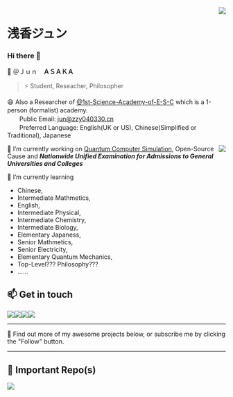 <a href="#">
<img align="right" src="https://github-readme-stats.vercel.app/api?username=JunASAKA&show_icons=true&hide_border=true&icon_color=000&title_color=000&include_all_commits_disable=false&custom_title=Hi_there~&count_private=true">
</a>

# 浅香ジュン

### Hi there 👋
💬 ＠Ｊｕｎ　**ＡＳＡＫＡ**
> ⚡ Student, Reseacher, Philosopher

😄 Also a Researcher of [@1st-Science-Academy-of-E-S-C](https://github.com/1st-Science-Academy-of-E-S-C) which is a 1-person (formalist) academy.　<br />
　　Public Email: jun@zzy040330.cn<br />
　　Preferred Language: English(UK or US), Chinese(Simplified or Traditional), Japanese

<a href="#">
<img align="right" src="https://github-readme-stats.vercel.app/api/top-langs?username=JunASAKA&hide_border=true&title_color=000&layout=compact">
</a>

🔭 I’m currently working on [Quantum Computer Simulation](https://github.com/1st-Science-Academy-of-E-S-C/QuanComSim), Open-Source Cause and ***Nationwide Unified Examination for Admissions to General Universities and Colleges***

🌱 I’m currently learning 
* Chinese,
* Intermediate Mathmetics,
* English,
* Intermediate Physical,
* Intermediate Chemistry,
* Intermediate Biology,
* Elementary Japaness,
* Senior Mathmetics,
* Senior Electricity,
* Elementary Quantum Mechanics,
* Top-Level??? Philosophy???
* ......


## 📫 Get in touch

[![](https://img.shields.io/badge/-blog.zzy040330.cn-4d4d4d?style=flat-square&logo=Bloglovin&logoColor=fff)](https://blog.zzy040330.cn)[![](https://img.shields.io/badge/-浅香ジュン-00a1d6?style=flat-square&logo=bilibili&logoColor=FB5BC5)](https://space.bilibili.com/674755428)[![](https://img.shields.io/badge/-浅香ジュン-f59812?style=flat-square&logo=xda-developers&logoColor=white&labelColor=f59812)](https://forum.xda-developers.com/m/jun.11429065/)[![](https://img.shields.io/badge/-浅香ジュン-f59812?style=flat-square&logo=pixiv&logoColor=white&labelColor=0096FA)](https://www.pixiv.net/users/59611769)

----

🤔 Find out more of my awesome projects below, or subscribe me by clicking the "Follow" button.

----

## 👯 Important Repo(s)


<a href="https://github.com/1st-Science-Academy-of-E-S-C/QuanComSim">
  <img align="left" src="https://github-readme-stats.vercel.app/api/pin/?username=1st-Science-Academy-of-E-S-C&repo=QuanComSim&show_owner=true" />
</a>




<!--
**JunASAKA/JunASAKA** is a ✨ _special_ ✨ repository because its `README.md` (this file) appears on your GitHub profile.

Here are some ideas to get you started:

- 🔭 I’m currently working on ...
- 🌱 I’m currently learning ...
- 👯 I’m looking to collaborate on ...
- 🤔 I’m looking for help with ...
- 💬 Ask me about ...
- 📫 How to reach me: ...
- 😄 Pronouns: ...
- ⚡ Fun fact: ...
-->
